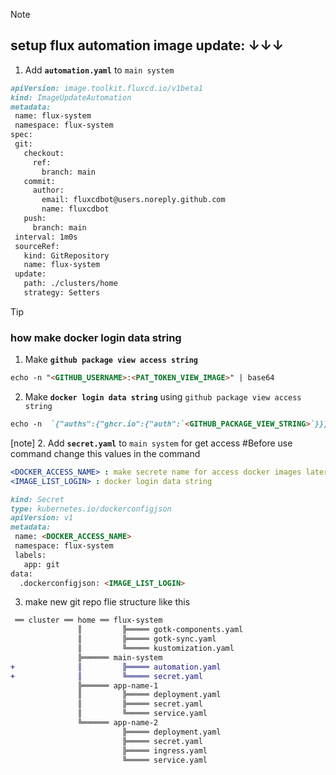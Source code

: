 > [!note]  
> ## setup flux automation image update: ↓↓↓
>
>1. Add **` automation.yaml `** to ` main system `
>```md
>apiVersion: image.toolkit.fluxcd.io/v1beta1
>kind: ImageUpdateAutomation
>metadata:
>  name: flux-system
>  namespace: flux-system
>spec:
>  git:
>    checkout:
>      ref:
>        branch: main
>    commit:
>      author:
>        email: fluxcdbot@users.noreply.github.com
>        name: fluxcdbot
>    push:
>      branch: main
>  interval: 1m0s
>  sourceRef:
>    kind: GitRepository
>    name: flux-system
>  update:
>    path: ./clusters/home
>    strategy: Setters
>```
> 
> > [!tip]
> > ### how make docker login data string
> > 1) Make **` github package view access string `**
> > ```md
> > echo -n "<GITHUB_USERNAME>:<PAT_TOKEN_VIEW_IMAGE>" | base64
> > ```
> > 2) Make **` docker login data string `** using ` github package view access string `
> > ```md
> > echo -n  `{"auths":{"ghcr.io":{"auth":`<GITHUB_PACKAGE_VIEW_STRING>`}}}` | base64
> > ```
>
> [note]
> 2. Add **` secret.yaml `** to ` main system ` for get access
> #Before use command change this values in the command
> ```yaml
> <DOCKER_ACCESS_NAME> : make secrete name for access docker images later
> <IMAGE_LIST_LOGIN> : docker login data string 
> ```
> ```md
> kind: Secret
> type: kubernetes.io/dockerconfigjson
> apiVersion: v1
> metadata:
>  name: <DOCKER_ACCESS_NAME>
>  namespace: flux-system
>  labels:
>    app: git
> data:
>   .dockerconfigjson: <IMAGE_LIST_LOGIN>
> ```
>
> 3. make new git repo flie structure like this
```diff
 ══ cluster ══ home ══ flux-system
               ║         ╠═════ gotk-components.yaml
               ║         ╠═════ gotk-sync.yaml
               ║         ╚═════ kustomization.yaml
               ╠══════ main-system
+              ║         ╠═════ automation.yaml
+              ║         ╚═════ secret.yaml
               ╠══════ app-name-1
               ║         ╠═════ deployment.yaml
               ║         ╠═════ secret.yaml
               ║         ╚═════ service.yaml
               ╚══════ app-name-2
                         ╠═════ deployment.yaml
                         ╠═════ secret.yaml
                         ╠═════ ingress.yaml
                         ╚═════ service.yaml
```

